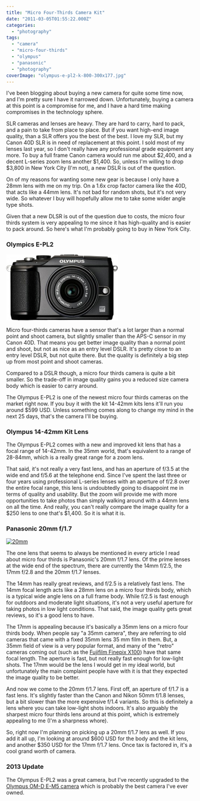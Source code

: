 ```yaml
---
title: "Micro Four-Thirds Camera Kit"
date: "2011-03-05T01:55:22.000Z"
categories: 
  - "photography"
tags: 
  - "camera"
  - "micro-four-thirds"
  - "olympus"
  - "panasonic"
  - "photography"
coverImage: "olympus-e-pl2-k-800-300x177.jpg"
---
```


I've been blogging about buying a new camera for quite some time now, and I'm pretty sure I have it narrowed down. Unfortunately, buying a camera at this point is a compromise for me, and I have a hard time making compromises in the technology sphere.

SLR cameras and lenses are heavy. They are hard to carry, hard to pack, and a pain to take from place to place. But if you want high-end image quality, than a SLR offers you the best of the best. I love my SLR, but my Canon 40D SLR is in need of replacement at this point. I sold most of my lenses last year, so I don't really have any professional grade equipment any more. To buy a full frame Canon camera would run me about $2,400, and a decent L-series zoom lens another $1,400. So, unless I'm willing to drop $3,800 in New York City (I'm not), a new DSLR is out of the question.

On of my reasons for wanting some new gear is because I only have a 28mm lens with me on my trip. On a 1.6x crop factor camera like the 40D, that acts like a 44mm lens. It's not bad for random shots, but it's not very wide. So whatever I buy will hopefully allow me to take some wider angle type shots.

Given that a new DLSR is out of the question due to costs, the micro four thirds system is very appealing to me since it has high-quality and is easier to pack around. So here's what I'm probably going to buy in New York City.

### Olympics E-PL2

[![](images/olympus-e-pl2-k-800-300x177.jpg "olympus-e-pl2-k-800")](http://www.migratorynerd.com/wordpress/wp-content/uploads/2011/03/olympus-e-pl2-k-800.jpg)

Micro four-thirds cameras have a sensor that's a lot larger than a normal point and shoot camera, but slightly smaller than the APS-C sensor in my Canon 40D. That means you get better image quality than a normal point and shoot, but not as nice as an entry level DSLR. It's pretty close to an entry level DSLR, but not quite there. But the quality is definitely a big step up from most point and shoot cameras.

Compared to a DSLR though, a micro four thirds camera is quite a bit smaller. So the trade-off in image quality gains you a reduced size camera body which is easier to carry around.

The Olympus E-PL2 is one of the newest micro four thirds cameras on the market right now. If you buy it with the kit 14-42mm kits lens it'll run you around $599 USD. Unless something comes along to change my mind in the next 25 days, that's the camera I'll be buying.

### Olympus 14-42mm Kit Lens

The Olympus E-PL2 comes with a new and improved kit lens that has a focal range of 14-42mm. In the 35mm world, that's equivalent to a range of 28-84mm, which is a really great range for a zoom lens.

That said, it's not really a very fast lens, and has an aperture of f/3.5 at the wide end and f/5.6 at the telephone end. Since I've spent the last three or four years using professional L-series lenses with an aperture of f/2.8 over the entire focal range, this lens is undoubtedly going to disappoint me in terms of quality and usability. But the zoom will provide me with more opportunities to take photos than simply walking around with a 44mm lens on all the time. And really, you can't really compare the image quality for a $250 lens to one that's $1,400. So it is what it is.

### Panasonic 20mm f/1.7

[![](images/20mm-300x300.jpg "20mm")](http://www.migratorynerd.com/wordpress/wp-content/uploads/2011/03/20mm.jpg)

The one lens that seems to always be mentioned in every article I read about micro four thirds is Panasonic's 20mm f/1.7 lens. Of the prime lenses at the wide end of the spectrum, there are currently the 14mm f/2.5, the 17mm f/2.8 and the 20mm f/1.7 lenses.

The 14mm has really great reviews, and f/2.5 is a relatively fast lens. The 14mm focal length acts like a 28mm lens on a micro four thirds body, which is a typical wide angle lens on a full frame body. While f/2.5 is fast enough for outdoors and moderate light situations, it's not a very useful aperture for taking photos in low light conditions. That said, the image quality gets great reviews, so it's a good lens to have.

The 17mm is appealing because it's basically a 35mm lens on a micro four thirds body. When people say "a 35mm camera", they are referring to old cameras that came with a fixed 35mm lens 35 mm film in them. But, a 35mm field of view is a very popular format, and many of the "retro" cameras coming out (such as the [Fujifilm Finepix X100](http://www.finepix-x100.com/)) have that same focal length. The aperture is fast, but not really fast enough for low-light shots. The 17mm would be the lens I would get in my ideal world, but unfortunately the main complaint people have with it is that they expected the image quality to be better.

And now we come to the 20mm f/1.7 lens. First off, an aperture of f/1.7 is a fast lens. It's slightly faster than the Canon and Nikon 50mm f/1.8 lenses, but a bit slower than the more expensive f/1.4 variants. So this is definitely a lens where you can take low-light shots indoors. It's also arguably the sharpest micro four thirds lens around at this point, which is extremely appealing to me (I'm a sharpness whore).

So, right now I'm planning on picking up a 20mm f/1.7 lens as well. If you add it all up, I'm looking at around $600 USD for the body and the kit lens, and another $350 USD for the 17mm f/1.7 lens. Once tax is factored in, it's a cool grand worth of camera.

### 2013 Update

The Olympus E-PL2 was a great camera, but I've recently upgraded to the [Olympus OM-D E-M5 camera](/reviews/products/olympus-om-d-e-m5-micro-four-thirds-camera-review/) which is probably the best camera I've ever owned.
